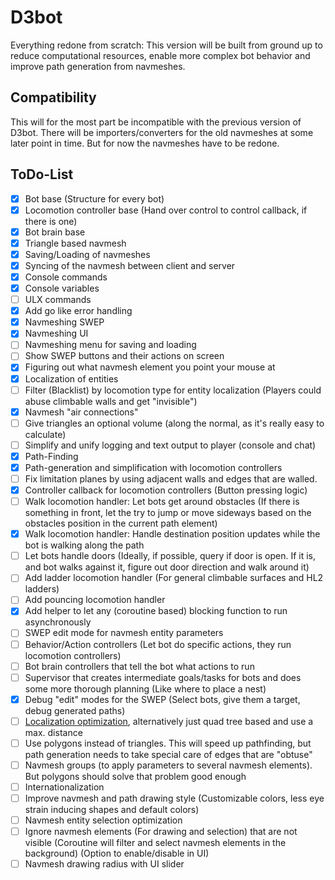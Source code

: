 # D3bot

Everything redone from scratch:
This version will be built from ground up to reduce computational resources, enable more complex bot behavior and improve path generation from navmeshes.

## Compatibility

This will for the most part be incompatible with the previous version of D3bot.
There will be importers/converters for the old navmeshes at some later point in time. But for now the navmeshes have to be redone.

## ToDo-List

- [X] Bot base (Structure for every bot)
- [X] Locomotion controller base (Hand over control to control callback, if there is one)
- [X] Bot brain base
- [X] Triangle based navmesh
- [X] Saving/Loading of navmeshes
- [X] Syncing of the navmesh between client and server
- [X] Console commands
- [X] Console variables
- [ ] ULX commands
- [X] Add go like error handling
- [X] Navmeshing SWEP
- [X] Navmeshing UI
- [ ] Navmeshing menu for saving and loading
- [ ] Show SWEP buttons and their actions on screen
- [X] Figuring out what navmesh element you point your mouse at
- [X] Localization of entities
- [ ] Filter (Blacklist) by locomotion type for entity localization (Players could abuse climbable walls and get "invisible")
- [X] Navmesh "air connections"
- [ ] Give triangles an optional volume (along the normal, as it's really easy to calculate)
- [ ] Simplify and unify logging and text output to player (console and chat)
- [X] Path-Finding
- [X] Path-generation and simplification with locomotion controllers
- [ ] Fix limitation planes by using adjacent walls and edges that are walled.
- [X] Controller callback for locomotion controllers (Button pressing logic)
- [ ] Walk locomotion handler: Let bots get around obstacles (If there is something in front, let the try to jump or move sideways based on the obstacles position in the current path element)
- [X] Walk locomotion handler: Handle destination position updates while the bot is walking along the path
- [ ] Let bots handle doors (Ideally, if possible, query if door is open. If it is, and bot walks against it, figure out door direction and walk around it)
- [ ] Add ladder locomotion handler (For general climbable surfaces and HL2 ladders)
- [ ] Add pouncing locomotion handler
- [X] Add helper to let any (coroutine based) blocking function to run asynchronously
- [ ] SWEP edit mode for navmesh entity parameters
- [ ] Behavior/Action controllers (Let bot do specific actions, they run locomotion controllers)
- [ ] Bot brain controllers that tell the bot what actions to run
- [ ] Supervisor that creates intermediate goals/tasks for bots and does some more thorough planning (Like where to place a nest)
- [X] Debug "edit" modes for the SWEP (Select bots, give them a target, debug generated paths)
- [ ] [Localization optimization](documentation/lookup-acceleration/README.md), alternatively just quad tree based and use a max. distance
- [ ] Use polygons instead of triangles. This will speed up pathfinding, but path generation needs to take special care of edges that are "obtuse"
- [ ] Navmesh groups (to apply parameters to several navmesh elements). But polygons should solve that problem good enough
- [ ] Internationalization
- [ ] Improve navmesh and path drawing style (Customizable colors, less eye strain inducing shapes and default colors)
- [ ] Navmesh entity selection optimization
- [ ] Ignore navmesh elements (For drawing and selection) that are not visible (Coroutine will filter and select navmesh elements in the background) (Option to enable/disable in UI)
- [ ] Navmesh drawing radius with UI slider
